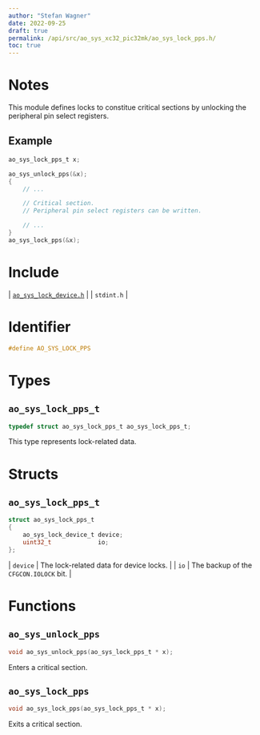 ```yaml
---
author: "Stefan Wagner"
date: 2022-09-25
draft: true
permalink: /api/src/ao_sys_xc32_pic32mk/ao_sys_lock_pps.h/
toc: true
---
```


# Notes

This module defines locks to constitue critical sections by unlocking the peripheral pin select registers.

## Example

```c
ao_sys_lock_pps_t x;

ao_sys_unlock_pps(&x);
{
    // ...

    // Critical section.
    // Peripheral pin select registers can be written.

    // ...
}
ao_sys_lock_pps(&x);
```

# Include

| [`ao_sys_lock_device.h`](../ao_sys_xc32_pic32/ao_sys_lock_device.h.md) |
| `stdint.h` |

# Identifier

```c
#define AO_SYS_LOCK_PPS
```

# Types

## `ao_sys_lock_pps_t`

```c
typedef struct ao_sys_lock_pps_t ao_sys_lock_pps_t;
```

This type represents lock-related data.

# Structs

## `ao_sys_lock_pps_t`

```c
struct ao_sys_lock_pps_t
{
    ao_sys_lock_device_t device;
    uint32_t             io;
};
```

| `device` | The lock-related data for device locks. |
| `io` | The backup of the `CFGCON.IOLOCK` bit. |

# Functions

## `ao_sys_unlock_pps`

```c
void ao_sys_unlock_pps(ao_sys_lock_pps_t * x);
```

Enters a critical section.

## `ao_sys_lock_pps`

```c
void ao_sys_lock_pps(ao_sys_lock_pps_t * x);
```

Exits a critical section.
